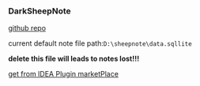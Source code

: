 ### DarkSheepNote

[github repo](https://github.com/darkSheep404/sheepNote)

current default note file path:`D:\sheepnote\data.sqllite`

**delete this file will leads to notes lost!!!**

[get from IDEA Plugin marketPlace](https://plugins.jetbrains.com/embeddable/card/21869)
